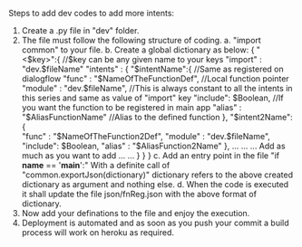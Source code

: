 Steps to add dev codes to add more intents:

1. Create a <fileName>.py file in "dev" folder.
2. The file must follow the following structure of coding.
	a. "import common" to your file.
	b. Create a global dictionary as below:
		{
			"<$key>":{											//$key can be any given name to your keys
				"import"  : "dev.$fileName"
				"intents" : {
					"$intentName":{								//Same as registered on dialogflow
					"func" : "$NameOfTheFunctionDef",			//Local function pointer
  					"module" : "dev.$fileName",					//This is always constant to all the intents in this series and same as value of "import" key
  					"include": $Boolean,						//If you want the function to be registered in main app
  					"alias" : "$AliasFunctionName"				//Alias to the defined function
					},
					"$intent2Name":{			
					"func" : "$NameOfTheFunction2Def",
  					"module" : "dev.$fileName",		
  					"include": $Boolean,			
  					"alias" : "$AliasFunction2Name"	
					},
					...
					...
					...		Add as much as you want to add
					...
					...
				}
			}
		}
	c. Add an entry point in the file "if __name__ == '__main__':" With a definite call of "common.exportJson(dictionary)" dictionary refers to the above created dictionary as argument and nothing else. 
	d. When the code is executed it shall update the file json/fnReg.json with the above format of dictionary.
3. Now add your definations to the file and enjoy the execution. 
4. Deployment is automated and as soon as you push your commit a build process will work on heroku as required.